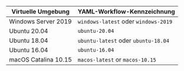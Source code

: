 | Virtuelle Umgebung   | YAML-Workflow-Kennzeichnung          |
| -------------------- | ------------------------------------ |
| Windows Server 2019  | `windows-latest` oder `windows-2019` |
| Ubuntu 20.04         | `ubuntu-20.04`                       |
| Ubuntu 18.04         | `ubuntu-latest` oder `ubuntu-18.04`  |
| Ubuntu 16.04         | `ubuntu-16.04`                       |
| macOS Catalina 10.15 | `macos-latest` or `macos-10.15`      |
